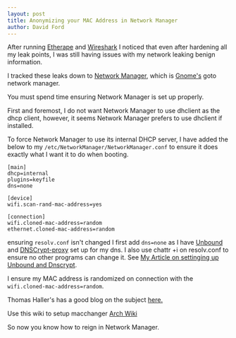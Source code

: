 ```yaml
---
layout: post
title: Anonymizing your MAC Address in Network Manager
author: David Ford
---
```


After running [Etherape](https://en.wikipedia.org/wiki/EtherApe) and [Wireshark](https://en.wikipedia.org/wiki/Wireshark) I noticed that even after hardening all my leak points, I was still having issues with my network leaking benign information.

I tracked these leaks down to [Network Manager](https://en.wikipedia.org/wiki/NetworkManager), which is [Gnome's](https://en.wikipedia.org/wiki/GNOME) goto network manager.

You must spend time ensuring Network Manager is set up properly.

First and foremost, I do not want Network Manager to use dhclient as the dhcp client, however, it seems Network Manager prefers to use dhclient if installed.

To force Network Manager to use its internal DHCP server, I have added the below to my `/etc/NetworkManager/NetworkManager.conf` to ensure it does exactly what I want it to do when booting.

```
[main]
dhcp=internal
plugins=keyfile
dns=none

[device]
wifi.scan-rand-mac-address=yes

[connection]
wifi.cloned-mac-address=random
ethernet.cloned-mac-address=random
```

ensuring `resolv.conf` isn't changed I first add `dns=none` as I have [Unbound](https://unbound.net/) and [DNSCrypt-proxy](https://www.dnscrypt.org/) set up for my dns.  I also use chattr +i on resolv.conf to ensure no other programs can change it. See [My Article on settinging up Unbound and Dnscrypt](https://www.djfordz.com/2017/02/05/DNSCrypt-proxy-getting-it-working-on-your-system.html).

I ensure my MAC address is randomized on connection with the `wifi.cloned-mac-address=random`.

Thomas Haller's has a good blog on the subject [here.](https://blogs.gnome.org/thaller/2016/08/26/mac-address-spoofing-in-networkmanager-1-4-0/)

Use this wiki to setup macchanger [Arch Wiki](https://wiki.archlinux.org/index.php/MAC_address_spoofing)

So now you know how to reign in Network Manager.
